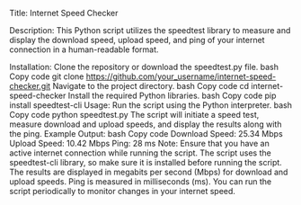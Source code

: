 Title: Internet Speed Checker

Description:
This Python script utilizes the speedtest library to measure and display the download speed, upload speed, and ping of your internet connection in a human-readable format.

Installation:
Clone the repository or download the speedtest.py file.
bash
Copy code
git clone https://github.com/your_username/internet-speed-checker.git
Navigate to the project directory.
bash
Copy code
cd internet-speed-checker
Install the required Python libraries.
bash
Copy code
pip install speedtest-cli
Usage:
Run the script using the Python interpreter.
bash
Copy code
python speedtest.py
The script will initiate a speed test, measure download and upload speeds, and display the results along with the ping.
Example Output:
bash
Copy code
Download Speed: 25.34 Mbps
Upload Speed: 10.42 Mbps
Ping: 28 ms
Note:
Ensure that you have an active internet connection while running the script.
The script uses the speedtest-cli library, so make sure it is installed before running the script.
The results are displayed in megabits per second (Mbps) for download and upload speeds. Ping is measured in milliseconds (ms).
You can run the script periodically to monitor changes in your internet speed.

